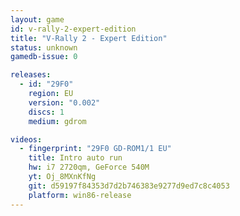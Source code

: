 ```yaml
---
layout: game
id: v-rally-2-expert-edition
title: "V-Rally 2 - Expert Edition"
status: unknown
gamedb-issue: 0

releases:
  - id: "29F0"
    region: EU
    version: "0.002"
    discs: 1
    medium: gdrom

videos:
  - fingerprint: "29F0 GD-ROM1/1 EU"
    title: Intro auto run
    hw: i7 2720qm, GeForce 540M
    yt: Oj_8MXnKfNg
    git: d59197f84353d7d2b746383e9277d9ed7c8c4053
    platform: win86-release
---
```

